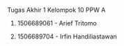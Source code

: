 Tugas Akhir 1
Kelompok 10 PPW A

1. 1506689061 - Arief Tritomo

2. 1506689704 - Irfin Handiliastawan
